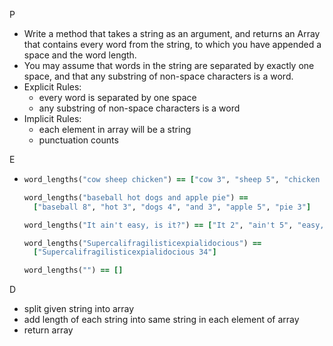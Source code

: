 P

- Write a method that takes a string as an argument, and returns an Array that contains every word from the string, to which you have appended a space and the word length.
- You may assume that words in the string are separated by exactly one space, and that any substring of non-space characters is a word.
- Explicit Rules:
  - every word is separated by one space
  - any substring of non-space characters is a word
- Implicit Rules:
  - each element in array will be a string
  - punctuation counts

E

- ```ruby
  word_lengths("cow sheep chicken") == ["cow 3", "sheep 5", "chicken 7"]
  
  word_lengths("baseball hot dogs and apple pie") ==
    ["baseball 8", "hot 3", "dogs 4", "and 3", "apple 5", "pie 3"]
  
  word_lengths("It ain't easy, is it?") == ["It 2", "ain't 5", "easy, 5", "is 2", "it? 3"]
  
  word_lengths("Supercalifragilisticexpialidocious") ==
    ["Supercalifragilisticexpialidocious 34"]
  
  word_lengths("") == []
  ```

D

- split given string into array
- add length of each string into same string in each element of array
- return array